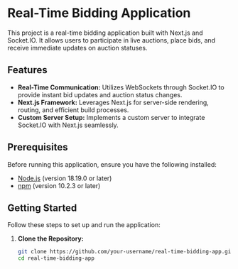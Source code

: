 # Real-Time Bidding Application

This project is a real-time bidding application built with Next.js and Socket.IO. It allows users to participate in live auctions, place bids, and receive immediate updates on auction statuses.

## Features

- **Real-Time Communication:** Utilizes WebSockets through Socket.IO to provide instant bid updates and auction status changes.
- **Next.js Framework:** Leverages Next.js for server-side rendering, routing, and efficient build processes.
- **Custom Server Setup:** Implements a custom server to integrate Socket.IO with Next.js seamlessly.

## Prerequisites

Before running this application, ensure you have the following installed:

- [Node.js](https://nodejs.org/) (version 18.19.0 or later)
- [npm](https://www.npmjs.com/) (version 10.2.3 or later)

## Getting Started

Follow these steps to set up and run the application:

1. **Clone the Repository:**

   ```bash
   git clone https://github.com/your-username/real-time-bidding-app.git
   cd real-time-bidding-app
